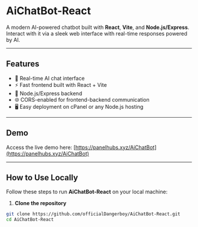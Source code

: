 # AiChatBot-React

A modern AI-powered chatbot built with **React**, **Vite**, and **Node.js/Express**.  
Interact with it via a sleek web interface with real-time responses powered by AI.

---

## Features

- 💬 Real-time AI chat interface  
- ⚡ Fast frontend built with React + Vite  
- 🤖 Node.js/Express backend  
- 🌐 CORS-enabled for frontend-backend communication  
- 🖥️ Easy deployment on cPanel or any Node.js hosting  

---

## Demo

Access the live demo here: [https://panelhubs.xyz/AiChatBot](https://panelhubs.xyz/AiChatBot)

---


## How to Use Locally

Follow these steps to run **AiChatBot-React** on your local machine:

1. **Clone the repository**
```bash
git clone https://github.com/officialDangerboy/AiChatBot-React.git
cd AiChatBot-React
```

